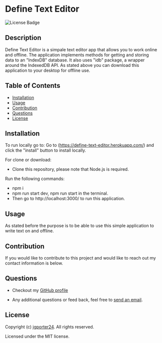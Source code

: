 # Define Text Editor
![License Badge](https://img.shields.io/github/license/jgporter24/text_editor?label=license&style=for-the-badge)

## Description
Define Text Editor is a simpale text editor app that allows you to work online and offline. The application implements methods for getting and storing data to an "IndexDB" database. It also uses "idb" package, a wrapper around the IndexedDB API. As stated above you can download this application to your desktop for offline use. 

## Table of Contents
* [Installation](#installation)
* [Usage](#usage)
* [Contribution](#contribution)
* [Questions](#questions)
* [License](#license)
    
## Installation
To run locally go to: Go to (https://define-text-editor.herokuapp.com/) and click the "install" button to install locally. 

For clone or download: 
* Clone this repository, please note that Node.js is required. 

Run the following commands:
* npm i
* npm run start dev, npm run start in the terminal. 
* Then go to http://localhost:3000/ to run this application. 

## Usage
As stated before the purpose is to be able to use this simple application to write text on and offline. 

## Contribution
If you would like to contribute to this project and would like to reach out my contact information is below.

## Questions
* Checkout my [GitHub profile](https://github.com/jgporter24)
    
* Any additional questions or feed back, feel free to [send an email](mailto:jess.g.porter@gmail.com). 
    
## License
Copyright (c) [jgporter24](https://github.com/jgporter24). All rights reserved.
    
Licensed under the MIT license.
    
  